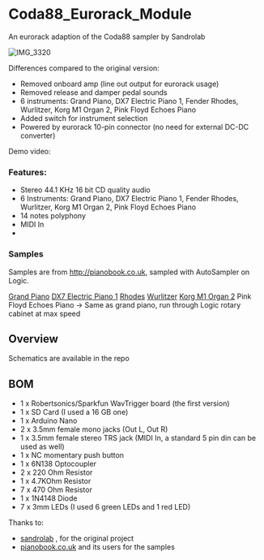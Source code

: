 # Coda88_Eurorack_Module
An eurorack adaption of the Coda88 sampler by Sandrolab

![IMG_3320](https://github.com/user-attachments/assets/b91c0414-67f6-498e-a212-05caa63e5c23)


Differences compared to the original version:
- Removed onboard amp (line out output for eurorack usage)
- Removed release and damper pedal sounds
- 6 instruments: Grand Piano, DX7 Electric Piano 1, Fender Rhodes, Wurlitzer, Korg M1 Organ 2, Pink Floyd Echoes Piano 
- Added switch for instrument selection
- Powered by eurorack 10-pin connector (no need for external DC-DC converter)

Demo video: 

### Features:
- Stereo 44.1 KHz 16 bit CD quality audio
- 6 Instruments: Grand Piano, DX7 Electric Piano 1, Fender Rhodes, Wurlitzer, Korg M1 Organ 2, Pink Floyd Echoes Piano 
- 14 notes polyphony
- MIDI In
- 
### Samples
Samples are from http://pianobook.co.uk, sampled with AutoSampler on Logic.

[Grand Piano]((https://www.pianobook.co.uk/packs/the-experience-fazioli-f308/))
[DX7 Electric Piano 1]((https://www.pianobook.co.uk/packs/e-piano/))
[Rhodes](https://www.pianobook.co.uk/packs/matts-fender-rhodes/)
[Wurlitzer](https://www.pianobook.co.uk/packs/baltiwurli/)
[Korg M1 Organ 2](https://www.pianobook.co.uk/profile/antonjacobsson/)
Pink Floyd Echoes Piano -> Same as grand piano, run through Logic rotary cabinet at max speed


## Overview

Schematics are available in the repo

## BOM
- 1 x Robertsonics/Sparkfun WavTrigger board (the first version)
- 1 x SD Card (I used a 16 GB one)
- 1 x Arduino Nano
- 2 x 3.5mm female mono jacks (Out L, Out R)
- 1 x 3.5mm female stereo TRS jack (MIDI In, a standard 5 pin din can be used as well)
- 1 x NC momentary push button
- 1 x 6N138 Optocoupler
- 2 x 220 Ohm Resistor
- 1 x 4.7KOhm Resistor
- 7 x 470 Ohm Resistor
- 1 x 1N4148 Diode
- 7 x 3mm LEDs (I used 6 green LEDs and 1 red LED)

Thanks to:

- [sandrolab]((https://github.com/sandrolab)) , for the original project
- [pianobook.co.uk](pianobook.co.uk) and its users for the samples

